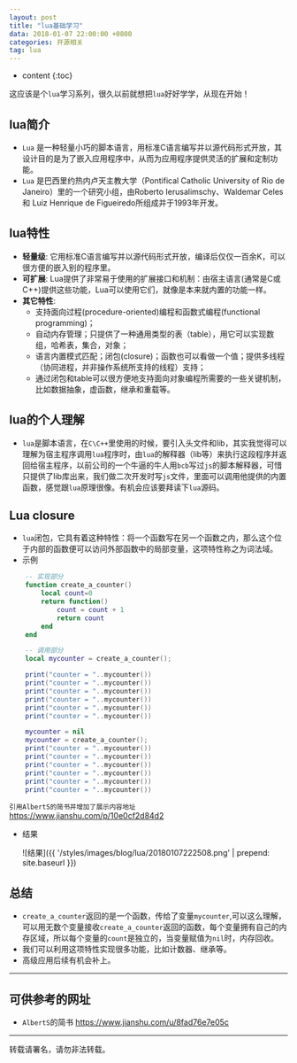 ```yaml
---
layout: post
title: "lua基础学习"
data: 2018-01-07 22:00:00 +0800
categories: 开源相关
tag: lua
---
```

* content
{:toc}

这应该是个`lua`学习系列，很久以前就想把`lua`好好学学，从现在开始！

<!-- more -->

## lua简介
+ `Lua` 是一种轻量小巧的脚本语言，用标准C语言编写并以源代码形式开放，其设计目的是为了嵌入应用程序中，从而为应用程序提供灵活的扩展和定制功能。
+ `Lua` 是巴西里约热内卢天主教大学（Pontifical Catholic University of Rio de Janeiro）里的一个研究小组，由Roberto Ierusalimschy、Waldemar Celes 和 Luiz Henrique de Figueiredo所组成并于1993年开发。

## lua特性
+ **轻量级**: 它用标准C语言编写并以源代码形式开放，编译后仅仅一百余K，可以很方便的嵌入别的程序里。
+ **可扩展**: Lua提供了非常易于使用的扩展接口和机制：由宿主语言(通常是C或C++)提供这些功能，Lua可以使用它们，就像是本来就内置的功能一样。
+ **其它特性**:
    + 支持面向过程(procedure-oriented)编程和函数式编程(functional programming)；
    + 自动内存管理；只提供了一种通用类型的表（table），用它可以实现数组，哈希表，集合，对象；
    + 语言内置模式匹配；闭包(closure)；函数也可以看做一个值；提供多线程（协同进程，并非操作系统所支持的线程）支持；
    + 通过闭包和table可以很方便地支持面向对象编程所需要的一些关键机制，比如数据抽象，虚函数，继承和重载等。

## lua的个人理解
+ `lua`是脚本语言，在`C\C++`里使用的时候，要引入头文件和lib，其实我觉得可以理解为宿主程序调用`lua`程序时，由`lua`的解释器（lib等）来执行这段程序并返回给宿主程序，以前公司的一个牛逼的牛人用`bcb`写过`js`的脚本解释器，可惜只提供了lib库出来，我们做二次开发时写`js`文件，里面可以调用他提供的内置函数，感觉跟`lua`原理很像。有机会应该要拜读下`lua`源码。

## Lua closure
+ `lua`闭包，它具有着这种特性：将一个函数写在另一个函数之内，那么这个位于内部的函数便可以访问外部函数中的局部变量，这项特性称之为词法域。
+ 示例
```lua
    -- 实现部分
    function create_a_counter()
        local count=0
        return function()
            count = count + 1
            return count
        end
    end

    -- 调用部分
    local mycounter = create_a_counter();

    print("counter = "..mycounter())
    print("counter = "..mycounter())
    print("counter = "..mycounter())
    print("counter = "..mycounter())
    print("counter = "..mycounter())
    print("counter = "..mycounter())

    mycounter = nil
    mycounter = create_a_counter();
    print("counter = "..mycounter())
    print("counter = "..mycounter())
    print("counter = "..mycounter())
    print("counter = "..mycounter())
    print("counter = "..mycounter())
    print("counter = "..mycounter())
```
`引用AlbertS的简书并增加了展示内容地址`<https://www.jianshu.com/p/10e0cf2d84d2>

+ 结果

	![结果]({{ '/styles/images/blog/lua/20180107222508.png' | prepend: site.baseurl }})


## 总结
+ `create_a_counter`返回的是一个函数，传给了变量`mycounter`,可以这么理解，可以用无数个变量接收`create_a_counter`返回的函数，每个变量拥有自己的内存区域，所以每个变量的`count`是独立的，当变量赋值为`nil`时，内存回收。
+ 我们可以利用这项特性实现很多功能，比如计数器、继承等。
+ 高级应用后续有机会补上。

------------------------------------

## 可供参考的网址

+ `AlbertS`的简书 <https://www.jianshu.com/u/8fad76e7e05c>

----
转载请署名，请勿非法转载。